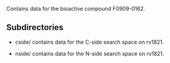 Contains data for the bioactive compound F0909-0162.

## Subdirectories

- cside/ contains data for the C-side search space on rv1821.

- nside/ contains data for the N-side search space on rv1821.


